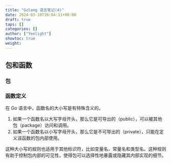 ```yaml
---
title: "Golang 语言笔记(4)"
date: 2024-03-10T16:04:11+08:00
draft: true
taps: []
categories: []
author: ["Yeelight"]
showtoc: true
weight:
---
```



## 包和函数

### 包


### 函数定义

在 Go 语言中，函数名的大小写是有特殊含义的。

1. 如果一个函数名以大写字母开头，那么它是可导出的（public），可以被其他包（package）访问和调用。
2. 如果一个函数名以小写字母开头，那么它是不可导出的（private），只能在定义该函数的包内部使用。

这种大小写的规则也适用于其他标识符，比如变量名、常量名和类型名。这种规则有助于控制包内部的可见性，使得包可以选择性地暴露或隐藏其内部实现的细节。
